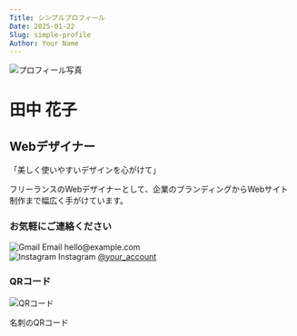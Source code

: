 ```yaml
---
Title: シンプルプロフィール
Date: 2025-01-22
Slug: simple-profile
Author: Your Name
---
```


<div class="nfc-profile-container">

<div class="profile-header">
    <div class="profile-avatar">
        <img src="https://placehold.jp/150x150/28a745/ffffff?text=JP" alt="プロフィール写真" class="avatar-image">
    </div>
    <div class="profile-basic-info">
        <h1 class="profile-name">田中 花子</h1>
        <h2 class="profile-title">Webデザイナー</h2>
        <p class="profile-motto">「美しく使いやすいデザインを心がけて」</p>
    </div>
</div>

<div class="profile-intro">
    <p>フリーランスのWebデザイナーとして、企業のブランディングからWebサイト制作まで幅広く手がけています。</p>
</div>

<div class="profile-contacts">
    <h3>お気軽にご連絡ください</h3>
    <div class="contact-grid">
        <div class="contact-item">
            <img src="https://cdn.simpleicons.org/gmail/EA4335" alt="Gmail" class="contact-icon">
            <span class="contact-label">Email</span>
            <span>hello@example.com</span>
        </div>
        <div class="contact-item">
            <img src="https://cdn.simpleicons.org/instagram/E4405F" alt="Instagram" class="contact-icon">
            <span class="contact-label">Instagram</span>
            <a href="https://instagram.com/your_account" target="_blank">@your_account</a>
        </div>
    </div>
</div>

<div class="profile-qr">
    <h3>QRコード</h3>
    <div class="qr-container">
        <img src="https://placehold.jp/24/ffffff/000000/180x180.png?text=QR" alt="QRコード" class="qr-code">
        <p class="qr-description">名刺のQRコード</p>
    </div>
</div>

</div>